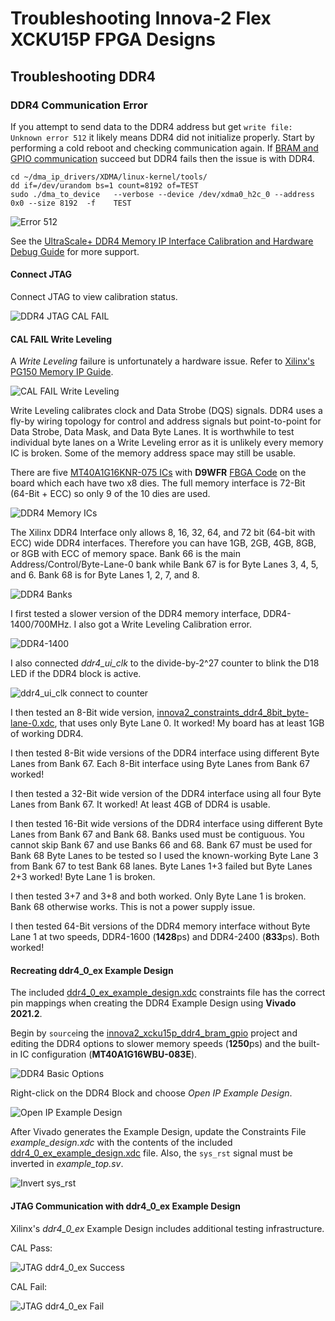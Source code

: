 # Troubleshooting Innova-2 Flex XCKU15P FPGA Designs

## Troubleshooting DDR4

### DDR4 Communication Error

If you attempt to send data to the DDR4 address but get `write file: Unknown error 512` it likely means DDR4 did not initialize properly. Start by performing a cold reboot and checking communication again. If [BRAM and GPIO communication](https://github.com/mwrnd/innova2_xcku15p_ddr4_bram_gpio#axi-bram-communication) succeed but DDR4 fails then the issue is with DDR4.
```Shell
cd ~/dma_ip_drivers/XDMA/linux-kernel/tools/
dd if=/dev/urandom bs=1 count=8192 of=TEST
sudo ./dma_to_device   --verbose --device /dev/xdma0_h2c_0 --address 0x0 --size 8192  -f    TEST
```

![Error 512](img/XDMA_DDR4_Communication_Failure_Error_512.png)

See the [UltraScale+ DDR4 Memory IP Interface Calibration and Hardware Debug Guide](https://support.xilinx.com/s/article/68937?language=en_US) for more support.

#### Connect JTAG

Connect JTAG to view calibration status.

![DDR4 JTAG CAL FAIL](img/DDR4_CAL_Fail_Write_Leveling.png)

#### CAL FAIL Write Leveling

A *Write Leveling* failure is unfortunately a hardware issue. Refer to [Xilinx's PG150 Memory IP Guide](https://www.xilinx.com/support/documentation/ip_documentation/ultrascale_memory_ip/v1_4/pg150-ultrascale-memory-ip.pdf).

![CAL FAIL Write Leveling](img/DDR4_PG150_DDR_CAL_ERROR_1.png)

Write Leveling calibrates clock and Data Strobe (DQS) signals. DDR4 uses a fly-by wiring topology for control and address signals but point-to-point for Data Strobe, Data Mask, and Data Byte Lanes. It is worthwhile to test individual byte lanes on a Write Leveling error as it is unlikely every memory IC is broken. Some of the memory address space may still be usable.

There are five [MT40A1G16KNR-075 ICs](https://www.micron.com/products/dram/ddr4-sdram/part-catalog/mt40a1g16knr-075) with **D9WFR** [FBGA Code](https://www.micron.com/support/tools-and-utilities/fbga?fbga=D9WFR#pnlFBGA) on the board which each have two x8 dies. The full memory interface is 72-Bit (64-Bit + ECC) so only 9 of the 10 dies are used.

![DDR4 Memory ICs](img/DDR4_ICs.png)

The Xilinx DDR4 Interface only allows 8, 16, 32, 64, and 72 bit (64-bit with ECC) wide DDR4 interfaces. Therefore you can have 1GB, 2GB, 4GB, 8GB, or 8GB with ECC of memory space. Bank 66 is the main Address/Control/Byte-Lane-0 bank while Bank 67 is for Byte Lanes 3, 4, 5, and 6. Bank 68 is for Byte Lanes 1, 2, 7, and 8.

![DDR4 Banks](img/DDR4_Full_72Bit_Byte-Lanes.png)

I first tested a slower version of the DDR4 memory interface, DDR4-1400/700MHz. I also got a Write Leveling Calibration error.

![DDR4-1400](img/DDR4-1400_MT40A1G16WBU-083E_Basic_Configuration.png)

I also connected *ddr4_ui_clk* to the divide-by-2^27 counter to blink the D18 LED if the DDR4 block is active.

![ddr4_ui_clk connect to counter](img/DDR4-1400_MT40A1G16WBU-083E_Counter_to_ddr4_ui_clk.png)

I then tested an 8-Bit wide version, [innova2_constraints_ddr4_8bit_byte-lane-0.xdc](innova2_constraints_ddr4_8bit_byte-lane-0.xdc), that uses only Byte Lane 0. It worked! My board has at least 1GB of working DDR4.

I then tested 8-Bit wide versions of the DDR4 interface using different Byte Lanes from Bank 67. Each 8-Bit interface using Byte Lanes from Bank 67 worked!

I then tested a 32-Bit wide version of the DDR4 interface using all four Byte Lanes from Bank 67. It worked! At least 4GB of DDR4 is usable.

I then tested 16-Bit wide versions of the DDR4 interface using different Byte Lanes from Bank 67 and Bank 68. Banks used must be contiguous. You cannot skip Bank 67 and use Banks 66 and 68. Bank 67 must be used for Bank 68 Byte Lanes to be tested so I used the known-working Byte Lane 3 from Bank 67 to test Bank 68 lanes. Byte Lanes 1+3 failed but Byte Lanes 2+3 worked! Byte Lane 1 is broken.

I then tested 3+7 and 3+8 and both worked. Only Byte Lane 1 is broken. Bank 68 otherwise works. This is not a power supply issue.

I then tested 64-Bit versions of the DDR4 memory interface without Byte Lane 1 at two speeds, DDR4-1600 (**1428**ps) and DDR4-2400 (**833**ps). Both worked! 



#### Recreating ddr4_0_ex Example Design

The included [ddr4_0_ex_example_design.xdc](ddr4_0_ex_example_design.xdc) constraints file has the correct pin mappings when creating the DDR4 Example Design using **Vivado 2021.2**.

Begin by `source`ing the [innova2_xcku15p_ddr4_bram_gpio](https://github.com/mwrnd/innova2_xcku15p_ddr4_bram_gpio#recreating-the-design-in-vivado) project and editing the DDR4 options to slower memory speeds (**1250**ps) and the built-in IC configuration (**MT40A1G16WBU-083E**).

![DDR4 Basic Options](img/DDR4_Troubleshooting_Options_Setup.png)

Right-click on the DDR4 Block and choose *Open IP Example Design*.

![Open IP Example Design](img/Vivado_Open_IP_Example_Design.png)

After Vivado generates the Example Design, update the Constraints File *example_design.xdc* with the contents of the included [ddr4_0_ex_example_design.xdc](ddr4_0_ex_example_design.xdc) file. Also, the `sys_rst` signal must be inverted in *example_top.sv*.

![Invert sys_rst](img/ddr4_0_ex_Inverted_PCIe_Reset_for_sys_rst.png)


#### JTAG Communication with ddr4_0_ex Example Design

Xilinx's *ddr4_0_ex* Example Design includes additional testing infrastructure.

CAL Pass:

![JTAG ddr4_0_ex Success](img/Vivado_JTAG_Debug_CAL_PASS_ddr4_0_ex.png)

CAL Fail:

![JTAG ddr4_0_ex Fail](img/DDR4_CAL_Fail_Hardware_Manager_ddr4_0_ex.png)

